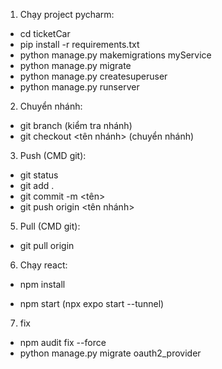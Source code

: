 1. Chạy project pycharm: 
- cd ticketCar
- pip install -r requirements.txt
- python manage.py makemigrations myService
- python manage.py migrate
- python manage.py createsuperuser
- python manage.py runserver
2. Chuyển nhánh:
- git branch (kiểm tra nhánh)
- git checkout <tên nhánh> (chuyển nhánh)
3. Push (CMD git):
- git status
- git add .
- git commit -m <tên>
- git push origin <tên nhánh>
5. Pull (CMD git):
- git pull origin
6. Chạy react:
- npm install
<!-- - npm install @react-navigation/native
- npm install @react-navigation/bottom-tabs
- npm i react-native-screens
- npm i react-native-safe-area-contexts
- npm i react-native-render-html
- npm install @react-navigation/drawer
- npm install react-native-gesture-handler react-native-reanimated
- npm install expo-image-picker
- npm install @react-native-async-storage/async-storage -->
- npm start (npx expo start --tunnel)
7. fix
- npm audit fix --force
- python manage.py migrate oauth2_provider
